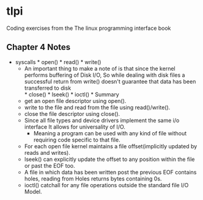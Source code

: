 # tlpi
Coding exercises from the The linux programming interface book


## Chapter 4 Notes
   * syscalls
	* open()
	* read()
	* write()
		* An important thing to make a note of is that since the kernel performs buffering of Disk I/O, So while dealing with disk files a successful return from write() doesn't guarantee that data has been transferred to disk  
	* close()
	* lseek()
	* ioctl()
	* Summary
		* get an open file descriptor using open().
		* write to the file and read from the file using read()/write().
		* close the file descriptor using close().
		* Since all file types and device drivers implement the same i/o interface It allows for universality of I/O.
			* Meaning a program can be used with any kind of file without requiring code specific to that file.
		* For each open file kernel maintains a file offset(implicitly updated by reads and writes).
		* lseek() can explicitly update the offset to any position within the file or past the EOF too.
		* A file in which data has been written post the previous EOF contains holes, reading from Holes returns bytes containing 0s.
		* ioctl() catchall for any file operations outside the standard file I/O Model. 
